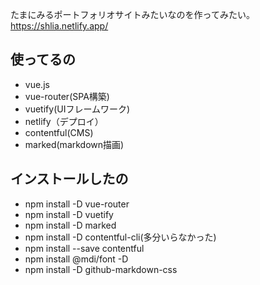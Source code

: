 たまにみるポートフォリオサイトみたいなのを作ってみたい。
https://shlia.netlify.app/


## 使ってるの
- vue.js
- vue-router(SPA構築)
- vuetify(UIフレームワーク)
- netlify（デプロイ）
- contentful(CMS)
-  marked(markdown描画)


## インストールしたの

- npm install -D vue-router
- npm install -D vuetify
- npm install -D marked
- npm install -D contentful-cli(多分いらなかった)
- npm install --save contentful
- npm install @mdi/font -D
- npm install -D github-markdown-css